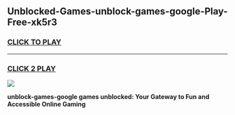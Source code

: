
## Unblocked-Games-unblock-games-google-Play-Free-xk5r3
<h3>
<a href="https://premium76.site?title=unblock-games-google&ref=09A">CLICK TO PLAY</a></h3>
<hr>

<h3>
<a href="https://premium76.site?title=unblock-games-google&ref=09A">CLICK 2 PLAY</a>
  
</h3>

<a href="https://premium76.site?title=unblock-games-google&ref=09A"><img src="https://clearcache.store/games.png"></a>


**unblock-games-google games unblocked: Your Gateway to Fun and Accessible Online Gaming**
